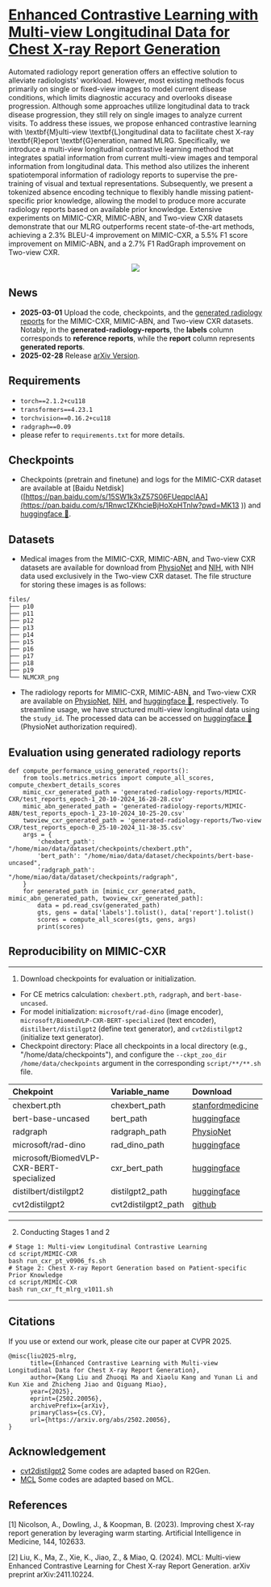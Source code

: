 # [Enhanced Contrastive Learning with Multi-view Longitudinal Data for Chest X-ray Report Generation](https://arxiv.org/abs/2502.20056)

Automated radiology report generation offers an effective solution to alleviate radiologists' workload. However, most existing methods focus primarily on single or fixed-view images to model current disease conditions, which limits diagnostic accuracy and overlooks disease progression. Although some approaches utilize longitudinal data to track disease progression, they still rely on single images to analyze current visits. To address these issues, we propose enhanced contrastive learning with \textbf{M}ulti-view \textbf{L}ongitudinal data to facilitate chest X-ray \textbf{R}eport \textbf{G}eneration, named MLRG. Specifically, we introduce a multi-view longitudinal contrastive learning method that integrates spatial information from current multi-view images and temporal information from longitudinal data. This method also utilizes the inherent spatiotemporal information of radiology reports to supervise the pre-training of visual and textual representations. Subsequently, we present a tokenized absence encoding technique to flexibly handle missing patient-specific prior knowledge, allowing the model to produce more accurate radiology reports based on available prior knowledge. Extensive experiments on MIMIC-CXR, MIMIC-ABN, and Two-view CXR datasets demonstrate that our MLRG outperforms recent state-of-the-art methods, achieving a 2.3\% BLEU-4 improvement on MIMIC-CXR, a 5.5\% F1 score improvement on MIMIC-ABN, and a 2.7\% F1 RadGraph improvement on Two-view CXR.
<div align=center><img src="results/fig2.jpg"></div>

## News
-  **2025-03-01** Upload the code, checkpoints, and the [generated radiology reports](generated-radiology-reports) for the MIMIC-CXR, MIMIC-ABN, and Two-view CXR datasets. Notably, in the **generated-radiology-reports**, the **labels** column corresponds to **reference reports**, while the **report** column represents **generated reports**.
-  **2025-02-28** Release [arXiv Version](https://arxiv.org/abs/2502.20056).

## Requirements

- `torch==2.1.2+cu118`
- `transformers==4.23.1`
- `torchvision==0.16.2+cu118`
- `radgraph==0.09`
- please refer to `requirements.txt` for more details.

## Checkpoints

- Checkpoints (pretrain and finetune) and logs for the MIMIC-CXR dataset are available at [Baidu Netdisk]([https://pan.baidu.com/s/15SW1k3xZ57S06FUeqpclAA](https://pan.baidu.com/s/1Rnwc1ZKhcieBjHoXpHTnlw?pwd=MK13 )) and [huggingface 🤗](https://huggingface.co/MK-runner/MLRG).

## Datasets

- Medical images from the MIMIC-CXR, MIMIC-ABN, and Two-view CXR datasets are available for download from [PhysioNet](https://physionet.org/content/mimic-cxr/2.0.0/) and [NIH](https://openi.nlm.nih.gov/faq#collection), with NIH data used exclusively in the Two-view CXR dataset. The file structure for storing these images is as follows:  

```
files/
├── p10
├── p11
├── p12
├── p13
├── p14
├── p15
├── p16
├── p17
├── p18
├── p19
└── NLMCXR_png
```
- The radiology reports for MIMIC-CXR, MIMIC-ABN, and Two-view CXR are available on [PhysioNet](https://physionet.org/content/mimic-cxr/2.0.0/), [NIH](https://openi.nlm.nih.gov/faq#collection), and [huggingface 🤗](https://huggingface.co/datasets/MK-runner/Multi-view-CXR), respectively. To streamline usage, we have structured multi-view longitudinal data using the `study_id`. The processed data can be accessed on [huggingface 🤗](https://huggingface.co/MK-runner/MLRG) (PhysioNet authorization required).

## Evaluation using generated radiology reports
```
def compute_performance_using_generated_reports():
    from tools.metrics.metrics import compute_all_scores, compute_chexbert_details_scores
    mimic_cxr_generated_path = 'generated-radiology-reports/MIMIC-CXR/test_reports_epoch-1_20-10-2024_16-28-28.csv'
    mimic_abn_generated_path = 'generated-radiology-reports/MIMIC-ABN/test_reports_epoch-1_23-10-2024_10-25-20.csv'
    twoview_cxr_generated_path = 'generated-radiology-reports/Two-view CXR/test_reports_epoch-0_25-10-2024_11-38-35.csv'
    args = {
        'chexbert_path': "/home/miao/data/dataset/checkpoints/chexbert.pth",
        'bert_path': "/home/miao/data/dataset/checkpoints/bert-base-uncased",
        'radgraph_path': "/home/miao/data/dataset/checkpoints/radgraph",
    }
    for generated_path in [mimic_cxr_generated_path, mimic_abn_generated_path, twoview_cxr_generated_path]:
        data = pd.read_csv(generated_path)
        gts, gens = data['labels'].tolist(), data['report'].tolist()
        scores = compute_all_scores(gts, gens, args)
        print(scores)
```

## Reproducibility on MIMIC-CXR

---

1. Download checkpoints for evaluation or initialization.
- For CE metrics calculation: `chexbert.pth`, `radgraph`, and `bert-base-uncased`.
- For model initialization: `microsoft/rad-dino` (image encoder), `microsoft/BiomedVLP-CXR-BERT-specialized` (text encoder), `distilbert/distilgpt2` (define text generator), and `cvt2distilgpt2` (initialize text generator).
- Checkpoint directory: Place all checkpoints in a local directory (e.g., "/home/data/checkpoints"), and configure the `--ckpt_zoo_dir /home/data/checkpoints` argument in the corresponding `script/**/**.sh` file.

<div style="margin: 0 auto; width: fit-content;">
      
| **Chekpoint**                    | **Variable\_name** | **Download**                                                                          |
| :------------------------------- | :----------------- | :------------------------------------------------------------------------------------ |
| chexbert.pth                     | chexbert\_path     | [stanfordmedicine](https://stanfordmedicine.app.box.com/s/c3stck6w6dol3h36grdc97xoydzxd7w9)       |
| bert-base-uncased                | bert\_path         | [huggingface](https://huggingface.co/google-bert/bert-base-uncased)                   |
| radgraph                         | radgraph\_path     | [PhysioNet](https://physionet.org/content/radgraph/1\.0.0/)                           |
| microsoft/rad-dino               | rad\_dino\_path    | [huggingface](https://huggingface.co/microsoft/rad-dino)                |
| microsoft/BiomedVLP-CXR-BERT-specialized               | cxr\_bert\_path    | [huggingface](https://huggingface.co/microsoft/BiomedVLP-CXR-BERT-specialized)              |
| distilbert/distilgpt2              | distilgpt2\_path    | [huggingface](https://huggingface.co/distilbert/distilgpt2)                |
| cvt2distilgpt2              | cvt2distilgpt2\_path    | [github](https://github.com/aehrc/cvt2distilgpt2)                |
</div>

---

2. Conducting Stages 1 and 2
```
# Stage 1: Multi-view Longitudinal Contrastive Learning
cd script/MIMIC-CXR
bash run_cxr_pt_v0906_fs.sh
# Stage 2: Chest X-ray Report Generation based on Patient-specific Prior Knowledge
cd script/MIMIC-CXR
bash run_cxr_ft_mlrg_v1011.sh
```

---

## Citations

If you use or extend our work, please cite our paper at CVPR 2025.

```
@misc{liu2025-mlrg,
      title={Enhanced Contrastive Learning with Multi-view Longitudinal Data for Chest X-ray Report Generation}, 
      author={Kang Liu and Zhuoqi Ma and Xiaolu Kang and Yunan Li and Kun Xie and Zhicheng Jiao and Qiguang Miao},
      year={2025},
      eprint={2502.20056},
      archivePrefix={arXiv},
      primaryClass={cs.CV},
      url={https://arxiv.org/abs/2502.20056}, 
}
```


## Acknowledgement
- [cvt2distilgpt2](https://github.com/aehrc/cvt2distilgpt2) Some codes are adapted based on R2Gen.
- [MCL](https://github.com/mk-runner/MCL) Some codes are adapted based on MCL.

## References
[1] Nicolson, A., Dowling, J., & Koopman, B. (2023). Improving chest X-ray report generation by leveraging warm starting. Artificial Intelligence in Medicine, 144, 102633. 

[2] Liu, K., Ma, Z., Xie, K., Jiao, Z., & Miao, Q. (2024). MCL: Multi-view Enhanced Contrastive Learning for Chest X-ray Report Generation. arXiv preprint arXiv:2411.10224.
